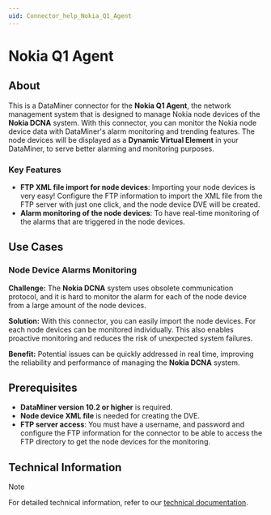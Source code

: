 ```yaml
---
uid: Connector_help_Nokia_Q1_Agent
---
```


# Nokia Q1 Agent

## About

This is a DataMiner connector for the **Nokia Q1 Agent**, the network management system that is designed to manage Nokia node devices of the **Nokia DCNA** system. With this connector, you can monitor the Nokia node device data with DataMiner's alarm monitoring and trending features. The node devices will be displayed as a **Dynamic Virtual Element** in your DataMiner, to serve better alarming and monitoring purposes.

### Key Features

- **FTP XML file import for node devices**: Importing your node devices is very easy! Configure the FTP information to import the XML file from the FTP server with just one click, and the node device DVE will be created.
- **Alarm monitoring of the node devices**: To have real-time monitoring of the alarms that are triggered in the node devices.

## Use Cases

### Node Device Alarms Monitoring

**Challenge:** The **Nokia DCNA** system uses obsolete communication protocol, and it is hard to monitor the alarm for each of the node device from a large amount of the node devices.

**Solution:** With this connector, you can easily import the node devices. For each node devices can be monitored individually. This also enables proactive monitoring and reduces the risk of unexpected system failures.

**Benefit:** Potential issues can be quickly addressed in real time, improving the reliability and performance of managing the **Nokia DCNA** system.

## Prerequisites

- **DataMiner version 10.2 or higher** is required.
- **Node device XML file** is needed for creating the DVE.
- **FTP server access**: You must have a username, and password and configure the FTP information for the connector to be able to access the FTP directory to get the node devices for the monitoring.

## Technical Information

> [!NOTE]
> For detailed technical information, refer to our [technical documentation](xref:Connector_help_Nokia_Q1_Agent_Technical).
